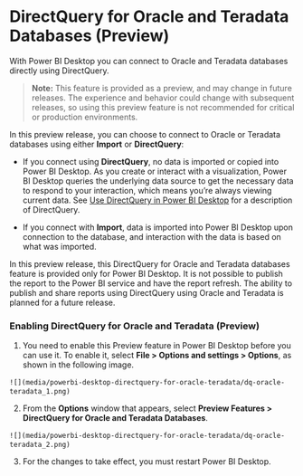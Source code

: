 <properties
   pageTitle="DirectQuery for Oracle and Teradata databases (Preview)"
   description="DirectQuery for Oracle and Teradata databases (Preview)"
   services="powerbi"
   documentationCenter=""
   authors="davidiseminger"
   manager="mblythe"
   editor=""
   tags=""/>

<tags
   ms.service="powerbi"
   ms.devlang="NA"
   ms.topic="article"
   ms.tgt_pltfrm="NA"
   ms.workload="powerbi"
   ms.date="02/23/2016"
   ms.author="davidi"/>

# DirectQuery for Oracle and Teradata Databases (Preview)

With Power BI Desktop you can connect to Oracle and Teradata databases directly using DirectQuery.

>**Note:** This feature is provided as a preview, and may change in future releases. The experience and behavior could change with subsequent releases, so using this preview feature is not recommended for critical or production environments.

In this preview release, you can choose to connect to Oracle or Teradata databases using either **Import** or **DirectQuery**:

-   If you connect using **DirectQuery**, no data is imported or copied into Power BI Desktop. As you create or interact with a visualization, Power BI Desktop queries the underlying data source to get the necessary data to respond to your interaction, which means you’re always viewing current data. See [Use DirectQuery in Power BI Desktop](powerbi-desktop-use-directquery.md) for a description of DirectQuery.

-   If you connect with **Import**, data is imported into Power BI Desktop upon connection to the database, and interaction with the data is based on what was imported.

In this preview release, this DirectQuery for Oracle and Teradata databases feature is provided only for Power BI Desktop. It is not possible to publish the report to the Power BI service and have the report refresh. The ability to publish and share reports using DirectQuery using Oracle and Teradata is planned for a future release.


### Enabling DirectQuery for Oracle and Teradata (Preview)

1.   You need to enable this Preview feature in Power BI Desktop before you can use it. To enable it, select **File > Options and settings > Options**, as shown in the following image.

    ![](media/powerbi-desktop-directquery-for-oracle-teradata/dq-oracle-teradata_1.png)

2.   From the **Options** window that appears, select **Preview Features > DirectQuery for Oracle and Teradata Databases**.

    ![](media/powerbi-desktop-directquery-for-oracle-teradata/dq-oracle-teradata_2.png)

3.   For the changes to take effect, you must restart Power BI Desktop.
